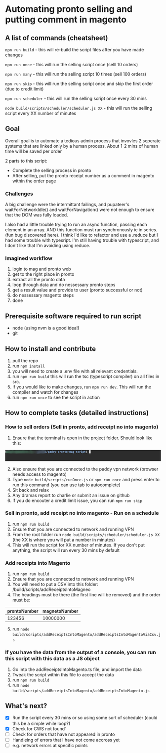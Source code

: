 # Automating pronto selling and putting comment in magento

## A list of commands (cheatsheet)

`npm run build` - this will re-build the script files after you have made changes

`npm run once` - this will run the selling script once (selll 10 orders)

`npm run many` - this will run the selling script 10 times (sell 100 orders)

`npm run skip` - this will run the selling script once and skip the first order (due to credit limit)

`npm run scheduler` - this will run the selling script once every 30 mins

`node build/scripts/scheduler/scheduler.js XX` - this will run the selling script every XX number of minutes

## Goal

Overall goal is to automate a tedious admin process that invovles 2 seperate systems that are linked only by a human process. About 1-2 mins of human time will be saved per order

2 parts to this script:

- Complete the selling process in pronto
- After selling, put the pronto receipt number as a comment in magento within the order page

### Challenges

A big challenge were the intermittant failings, and pupateer's waitForNetworkIdle() and waitForNavigation() were not enough to ensure that the DOM was fully loaded.

I also had a little trouble trying to run an async function, passing each element in an array. AND this function must run synchronously ie in series. (fun bug discovered here). I think I'd like to refactor and use a .reduce but I had some trouble with typesript. I'm still having trouble with typescript, and I don't like that I'm avoiding using reduce.

### Imagined workflow

1. login to mag and pronto web
2. get to the right place in pronto
3. extract all the pronto data
4. loop through data and do nessessary pronto steps
5. get a result value and provide to user (pronto successful or not)
6. do nessessary magento steps
7. done

## Prerequisite software required to run script

- node (using nvm is a good idea!)
- git

## How to install and contribute

1. pull the repo
2. run `npm install`
3. you will need to create a .env file with all relevant credentials.
4. run `npm run build` this will run the tsc (typescript compiler) on all files in src.
5. If you would like to make changes, run `npm run dev`. This will run the compiler and watch for changes
6. run `npm run once` to see the script in action

## How to complete tasks (detailed instructions)

### How to sell orders (Sell in pronto, add receipt no into magento)

1. Ensure that the terminal is open in the project folder. Should look like this:

![terminal](/readme-pics/terminal2.png)

2. Also ensure that you are connected to the paddy vpn network (browser needs access to magento)
3. Type `node build/scripts/runOnce.js` or `npm run once` and press enter to run this command (you can use tab to autocomplete)
4. Sit back and relax
5. Any dramas report to charlie or submit an issue on github
6. If you do encouter a credit limit issue, you can run `npm run skip`

### Sell in pronto, add receipt no into magento - Run on a schedule

1. run `npm run build`
2. Ensure that you are connected to network and running VPN
3. From the root folder run `node build/scripts/scheduler/scheduler.js XX`
   (the XX is where you will put a number in minutes)
4. This will run the script for XX number of minutes. If you don't put anything, the script will run every 30 mins by default

### Add receipts into Magento

1. run `npm run build`
2. Ensure that you are connected to network and running VPN
3. You will need to put a CSV into this folder: /build/scripts/addReceiptsIntoMagneo
4. The headings must be there (the first line will be removed) and the order must be:

| prontoNumber | magnetoNumber |
| ------------ | ------------- |
| 123456       | 10000000      |

5. run `node build/scripts/addReceiptsIntoMagento/addReceiptsIntoMagentoViaCsv.js`

### If you have the data from the output of a console, you can run this script with this data as a JS object

1. Go into the addReceiptsIntoMagento.ts file, and import the data
2. Tweak the script within this file to accept the data
3. run `npm run build`
4. run `node build/scripts/addReceiptsIntoMagento/addReceiptsIntoMagento.js`

## What's next?

- [x] Run the script every 30 mins or so using some sort of scheduler (could this be a simple while loop?)
- [x] Check for CWS not found`
- [ ] Check for orders that have not appeared in pronto
- [ ] Handleing of errors that I have not come accross yet
- [ ] e.g. network errors at specific points
